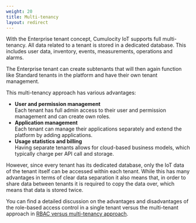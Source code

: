 ```yaml
---
weight: 20
title: Multi-tenancy
layout: redirect
---
```


With the Enterprise tenant concept, Cumulocity IoT supports full multi-tenancy. All data related to a tenant is stored in a dedicated database. This includes user data, inventory, events, measurements, operations and alarms.

The Enterprise tenant can create subtenants that will then again function like Standard tenants in the platform and have their own tenant management. 

This multi-tenancy approach has various advantages:

* **User and permission management**
<br>Each tenant has full admin access to their user and permission management and can create own roles.
* **Application management**
<br>Each tenant can manage their applications separately and extend the platform by adding applications.
* **Usage statistics and billing**
<br>Having separate tenants allows for cloud-based business models, which typically charge per API call and storage.

However, since every tenant has its dedicated database, only the IoT data of the tenant itself can be accessed within each tenant. While this has many advantages in terms of clear data separation it also means that, in order to share data between tenants it is required to copy the data over, which means that data is stored twice.
 
You can find a detailed discussion on the advantages and disadvantages of the role-based access control in a single tenant versus the multi-tenant approach in [RBAC versus multi-tenancy approach](/concepts/tenant-hierarchy/#comparison).  

